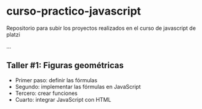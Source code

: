 # curso-practico-javascript
Repositorio para subir los proyectos realizados en el curso de javascript de platzi

...

## Taller #1: Figuras geométricas

- Primer paso: definir las fórmulas
- Segundo: implementar las fórmulas en JavaScript
- Tercero: crear funciones
- Cuarto: integrar JavaScript con HTML